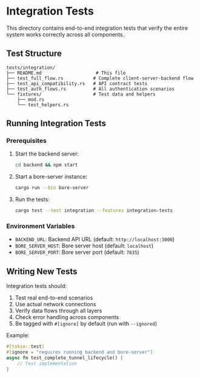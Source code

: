 # Integration Tests

This directory contains end-to-end integration tests that verify the entire system works correctly across all components.

## Test Structure

```
tests/integration/
├── README.md                    # This file
├── test_full_flow.rs           # Complete client-server-backend flow
├── test_api_compatibility.rs   # API contract tests
├── test_auth_flows.rs          # All authentication scenarios
└── fixtures/                   # Test data and helpers
    ├── mod.rs
    └── test_helpers.rs
```

## Running Integration Tests

### Prerequisites
1. Start the backend server:
   ```bash
   cd backend && npm start
   ```

2. Start a bore-server instance:
   ```bash
   cargo run --bin bore-server
   ```

3. Run the tests:
   ```bash
   cargo test --test integration --features integration-tests
   ```

### Environment Variables
- `BACKEND_URL`: Backend API URL (default: `http://localhost:3000`)
- `BORE_SERVER_HOST`: Bore server host (default: `localhost`)
- `BORE_SERVER_PORT`: Bore server port (default: `7835`)

## Writing New Tests

Integration tests should:
1. Test real end-to-end scenarios
2. Use actual network connections
3. Verify data flows through all layers
4. Check error handling across components
5. Be tagged with `#[ignore]` by default (run with `--ignored`)

Example:
```rust
#[tokio::test]
#[ignore = "requires running backend and bore-server"]
async fn test_complete_tunnel_lifecycle() {
    // Test implementation
}
```
